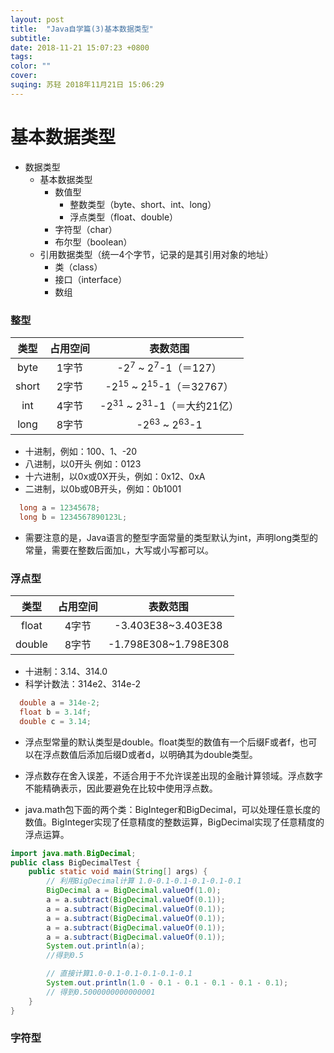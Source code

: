 ```yaml
---
layout: post
title:  "Java自学篇(3)基本数据类型"
subtitle:
date: 2018-11-21 15:07:23 +0800
tags:
color: ""
cover:
suqing: 苏轻 2018年11月21日 15:06:29
---
```


# 基本数据类型

- 数据类型
  - 基本数据类型
    - 数值型
      - 整数类型（byte、short、int、long）
      - 浮点类型（float、double）
    - 字符型（char）
    - 布尔型（boolean）
  - 引用数据类型（统一4个字节，记录的是其引用对象的地址）
    - 类（class）
    - 接口（interface）
    - 数组

### 整型

|类型|占用空间|表数范围|
|:-:|:-:|:-:|
|byte|1字节|-2<sup>7</sup> ~ 2<sup>7</sup>-1（＝127）|
|short|2字节|-2<sup>15</sup> ~ 2<sup>15</sup>-1（＝32767）|
|int|4字节|-2<sup>31</sup> ~ 2<sup>31</sup>-1（＝大约21亿）|
|long|8字节|-2<sup>63</sup> ~ 2<sup>63</sup>-1|

- 十进制，例如：100、1、-20
- 八进制，以0开头 例如：0123
- 十六进制，以0x或0X开头，例如：0x12、0xA
- 二进制，以0b或0B开头，例如：0b1001

```java
  long a = 12345678;
  long b = 1234567890123L;
```
- 需要注意的是，Java语言的整型字面常量的类型默认为int，声明long类型的常量，需要在整数后面加`L`，大写或小写都可以。

### 浮点型

|类型|占用空间|表数范围|
|:-:|:-:|:-:|
|float|4字节|-3.403E38~3.403E38|
|double|8字节|-1.798E308~1.798E308|

- 十进制：3.14、314.0
- 科学计数法：314e2、314e-2

```java
  double a = 314e-2;
  float b = 3.14f;
  double c = 3.14;
```

- 浮点型常量的默认类型是double。float类型的数值有一个后缀F或者f，也可以在浮点数值后添加后缀D或者d，以明确其为double类型。

- 浮点数存在舍入误差，不适合用于不允许误差出现的金融计算领域。浮点数字不能精确表示，因此要避免在比较中使用浮点数。

- java.math包下面的两个类：BigInteger和BigDecimal，可以处理任意长度的数值。BigInteger实现了任意精度的整数运算，BigDecimal实现了任意精度的浮点运算。

```java
import java.math.BigDecimal;
public class BigDecimalTest {
    public static void main(String[] args) {
        // 利用BigDecimal计算 1.0-0.1-0.1-0.1-0.1-0.1
        BigDecimal a = BigDecimal.valueOf(1.0);
        a = a.subtract(BigDecimal.valueOf(0.1));
        a = a.subtract(BigDecimal.valueOf(0.1));
        a = a.subtract(BigDecimal.valueOf(0.1));
        a = a.subtract(BigDecimal.valueOf(0.1));
        a = a.subtract(BigDecimal.valueOf(0.1));
        System.out.println(a);
        //得到0.5

        // 直接计算1.0-0.1-0.1-0.1-0.1-0.1
        System.out.println(1.0 - 0.1 - 0.1 - 0.1 - 0.1 - 0.1);
        // 得到0.5000000000000001
    }
}
```

### 字符型





